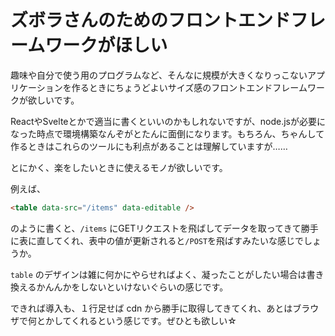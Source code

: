 # ズボラさんのためのフロントエンドフレームワークがほしい

趣味や自分で使う用のプログラムなど、そんなに規模が大きくなりっこないアプリケーションを作るときにちょうどよいサイズ感のフロントエンドフレームワークが欲しいです。

ReactやSvelteとかで適当に書くといいのかもしれないですが、node.jsが必要になった時点で環境構築なんぞがとたんに面倒になります。もちろん、ちゃんして作るときはこれらのツールにも利点があることは理解していますが……

とにかく、楽をしたいときに使えるモノが欲しいです。

例えば、

```html
<table data-src="/items" data-editable />
```

のように書くと、`/items` にGETリクエストを飛ばしてデータを取ってきて勝手に表に直してくれ、表中の値が更新されると`/POST`を飛ばすみたいな感じでしょうか。

`table` のデザインは雑に何かにやらせればよく、凝ったことがしたい場合は書き換えるかんんかをしないといけないぐらいの感じです。

できれば導入も、１行足せば cdn から勝手に取得してきてくれ、あとはブラウザで何とかしてくれるという感じです。ぜひとも欲しい☆
